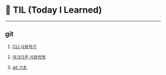 # 🌱 TIL (Today I Learned)

---

## git

1. [CLI 사용하기](startcamp/CLI.md)

2. [마크다운 사용방법](startcamp/Markdown.md)
3. [git 기초](startcamp/git.md)